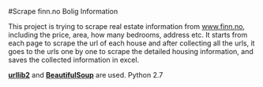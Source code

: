 
#Scrape finn.no Bolig Information

This project is trying to scrape real estate information from www.finn.no, including the price, area, how many bedrooms, address etc. It starts from each page to scrape the url of each house and after collecting all the urls, it goes to the urls one by one to scrape the detailed housing information, and saves the collected information in excel.

[**urllib2**](https://docs.python.org/2/library/urllib2.html "urllib2 Documentation") and [**BeautifulSoup**](https://www.crummy.com/software/BeautifulSoup/bs4/doc/ "BeautifulSoup Documentation") are used.
Python 2.7

